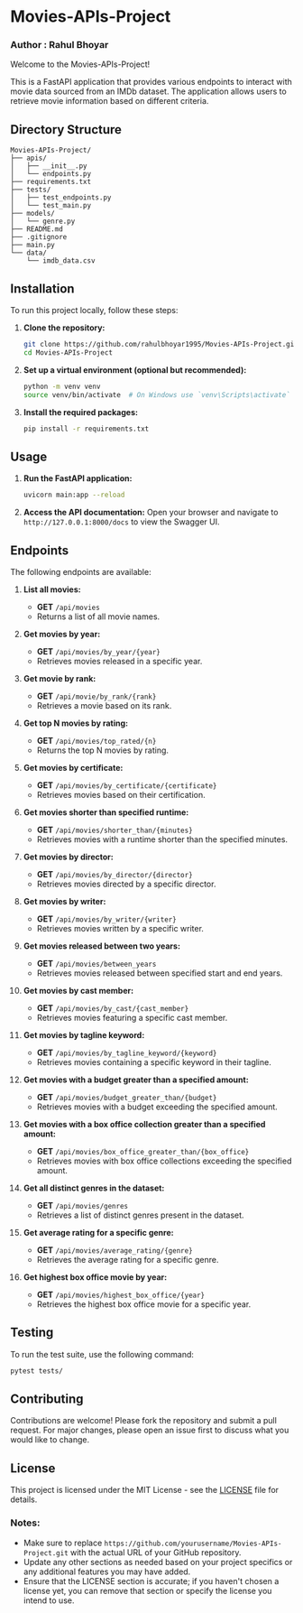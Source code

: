 # Movies-APIs-Project

### Author : Rahul Bhoyar

Welcome to the Movies-APIs-Project!


This is a FastAPI application that provides various endpoints to interact with movie data sourced from an IMDb dataset. The application allows users to retrieve movie information based on different criteria.

## Directory Structure

```
Movies-APIs-Project/
├── apis/
│   ├── __init__.py
│   └── endpoints.py
├── requirements.txt
├── tests/
│   ├── test_endpoints.py
│   └── test_main.py
├── models/
│   └── genre.py
├── README.md
├── .gitignore
├── main.py
└── data/
    └── imdb_data.csv
```

## Installation

To run this project locally, follow these steps:

1. **Clone the repository:**

   ```bash
   git clone https://github.com/rahulbhoyar1995/Movies-APIs-Project.git
   cd Movies-APIs-Project
   ```
2. **Set up a virtual environment (optional but recommended):**

   ```bash
   python -m venv venv
   source venv/bin/activate  # On Windows use `venv\Scripts\activate`
   ```
3. **Install the required packages:**

   ```bash
   pip install -r requirements.txt
   ```

## Usage

1. **Run the FastAPI application:**

   ```bash
   uvicorn main:app --reload
   ```
2. **Access the API documentation:**
   Open your browser and navigate to `http://127.0.0.1:8000/docs` to view the Swagger UI.

## Endpoints

The following endpoints are available:

1. **List all movies:**

   - **GET** `/api/movies`
   - Returns a list of all movie names.
2. **Get movies by year:**

   - **GET** `/api/movies/by_year/{year}`
   - Retrieves movies released in a specific year.
3. **Get movie by rank:**

   - **GET** `/api/movie/by_rank/{rank}`
   - Retrieves a movie based on its rank.
4. **Get top N movies by rating:**

   - **GET** `/api/movies/top_rated/{n}`
   - Returns the top N movies by rating.
5. **Get movies by certificate:**

   - **GET** `/api/movies/by_certificate/{certificate}`
   - Retrieves movies based on their certification.
6. **Get movies shorter than specified runtime:**

   - **GET** `/api/movies/shorter_than/{minutes}`
   - Retrieves movies with a runtime shorter than the specified minutes.
7. **Get movies by director:**

   - **GET** `/api/movies/by_director/{director}`
   - Retrieves movies directed by a specific director.
8. **Get movies by writer:**

   - **GET** `/api/movies/by_writer/{writer}`
   - Retrieves movies written by a specific writer.
9. **Get movies released between two years:**

   - **GET** `/api/movies/between_years`
   - Retrieves movies released between specified start and end years.
10. **Get movies by cast member:**

    - **GET** `/api/movies/by_cast/{cast_member}`
    - Retrieves movies featuring a specific cast member.
11. **Get movies by tagline keyword:**

    - **GET** `/api/movies/by_tagline_keyword/{keyword}`
    - Retrieves movies containing a specific keyword in their tagline.
12. **Get movies with a budget greater than a specified amount:**

    - **GET** `/api/movies/budget_greater_than/{budget}`
    - Retrieves movies with a budget exceeding the specified amount.
13. **Get movies with a box office collection greater than a specified amount:**

    - **GET** `/api/movies/box_office_greater_than/{box_office}`
    - Retrieves movies with box office collections exceeding the specified amount.
14. **Get all distinct genres in the dataset:**

    - **GET** `/api/movies/genres`
    - Retrieves a list of distinct genres present in the dataset.
15. **Get average rating for a specific genre:**

    - **GET** `/api/movies/average_rating/{genre}`
    - Retrieves the average rating for a specific genre.
16. **Get highest box office movie by year:**

    - **GET** `/api/movies/highest_box_office/{year}`
    - Retrieves the highest box office movie for a specific year.

## Testing

To run the test suite, use the following command:

```bash
pytest tests/
```

## Contributing

Contributions are welcome! Please fork the repository and submit a pull request. For major changes, please open an issue first to discuss what you would like to change.

## License

This project is licensed under the MIT License - see the [LICENSE](LICENSE) file for details.

### Notes:

- Make sure to replace `https://github.com/yourusername/Movies-APIs-Project.git` with the actual URL of your GitHub repository.
- Update any other sections as needed based on your project specifics or any additional features you may have added.
- Ensure that the LICENSE section is accurate; if you haven't chosen a license yet, you can remove that section or specify the license you intend to use.
